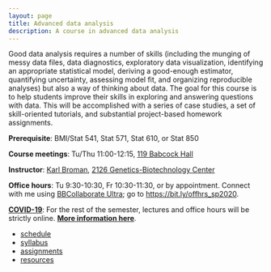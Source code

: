 ```yaml
---
layout: page
title: Advanced data analysis
description: A course in advanced data analysis
---
```


Good data analysis requires a number of skills (including the munging
of messy data files, data diagnostics, exploratory data visualization,
identifying an appropriate statistical model, deriving a good-enough
estimator, quantifying uncertainty, assessing model fit, and organizing reproducible
analyses) but also a way of thinking about data. The goal for this
course is to help students improve their skills in exploring and
answering questions with data. This will be accomplished with a series
of case studies, a set of skill-oriented tutorials, and substantial
project-based homework assignments.

**Prerequisite**: BMI/Stat 541, Stat 571, Stat 610, or Stat 850

**Course meetings**: Tu/Thu 11:00-12:15, [119 Babcock Hall](https://map.wisc.edu/s/ekyvbu0b)

**Instructor**: [Karl Broman](https://kbroman.org),
[2126 Genetics-Biotechnology Center](https://map.wisc.edu/s/2tie3nen)

**Office hours**: Tu 9:30-10:30, Fr 10:30-11:30, or by appointment.
Connect with me using [BBCollaborate
Ultra](https://it.wisc.edu/services/web-conferencing/);
go to <https://bit.ly/offhrs_sp2020>.

**[COVID-19](https://covid19.wisc.edu)**: For the rest of the semester,
lectures and office hours will be strictly online. [**More information here**](online.html).

- [schedule](schedule.html)
- [syllabus](syllabus.html)
- [assignments](assignments.html)
- [resources](resources.html)
